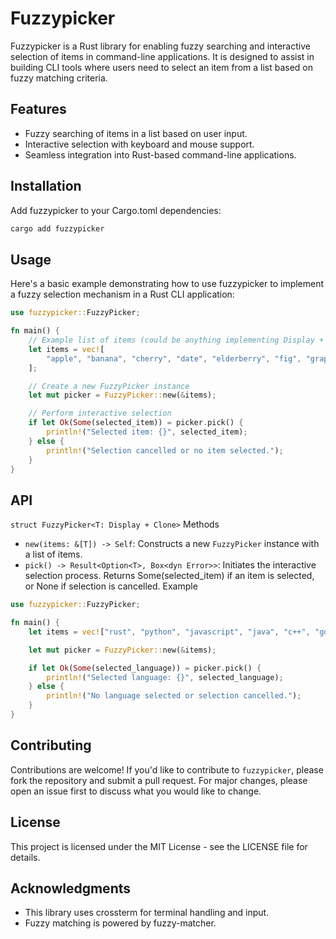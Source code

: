 # Fuzzypicker
Fuzzypicker is a Rust library for enabling fuzzy searching and interactive selection of items in command-line applications. It is designed to assist in building CLI tools where users need to select an item from a list based on fuzzy matching criteria.

## Features
- Fuzzy searching of items in a list based on user input.
- Interactive selection with keyboard and mouse support.
- Seamless integration into Rust-based command-line applications.

## Installation
Add fuzzypicker to your Cargo.toml dependencies:
```bash
cargo add fuzzypicker
```
## Usage
Here's a basic example demonstrating how to use fuzzypicker to implement a fuzzy selection mechanism in a Rust CLI application:

```rust
use fuzzypicker::FuzzyPicker;

fn main() {
    // Example list of items (could be anything implementing Display + Clone)
    let items = vec![
        "apple", "banana", "cherry", "date", "elderberry", "fig", "grape", "honeydew",
    ];

    // Create a new FuzzyPicker instance
    let mut picker = FuzzyPicker::new(&items);

    // Perform interactive selection
    if let Ok(Some(selected_item)) = picker.pick() {
        println!("Selected item: {}", selected_item);
    } else {
        println!("Selection cancelled or no item selected.");
    }
}
```
## API
`struct FuzzyPicker<T: Display + Clone>`
Methods
- `new(items: &[T]) -> Self`: Constructs a new `FuzzyPicker` instance with a list of items.
- `pick() -> Result<Option<T>, Box<dyn Error>>`: Initiates the interactive selection process. Returns Some(selected_item) if an item is selected, or None if selection is cancelled.
Example
```rust
use fuzzypicker::FuzzyPicker;

fn main() {
    let items = vec!["rust", "python", "javascript", "java", "c++", "go", "swift"];

    let mut picker = FuzzyPicker::new(&items);

    if let Ok(Some(selected_language)) = picker.pick() {
        println!("Selected language: {}", selected_language);
    } else {
        println!("No language selected or selection cancelled.");
    }
}
```
## Contributing
Contributions are welcome! If you'd like to contribute to `fuzzypicker`, please fork the repository and submit a pull request. For major changes, please open an issue first to discuss what you would like to change.

## License
This project is licensed under the MIT License - see the LICENSE file for details.

## Acknowledgments
- This library uses crossterm for terminal handling and input.
- Fuzzy matching is powered by fuzzy-matcher.
